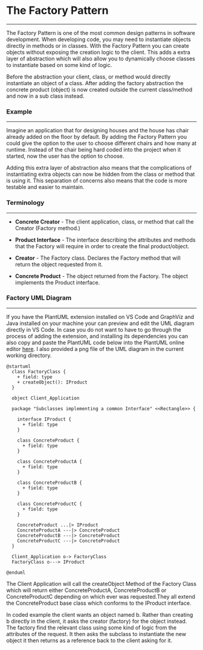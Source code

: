 # The Factory Pattern

---

The Factory Pattern is one of the most common design patterns in software development. When developing code, you may need to instantiate objects directly in methods or in classes. With the Factory Pattern you can create objects without exposing the creation logic to the client. This adds a extra layer of abstraction which will also allow you to dynamically choose classes to instantiate based on some kind of logic.

Before the abstraction your client, class, or method would directly instantiate an object of a class. After adding the factory abstraction the concrete product (object) is now created outside the current class/method and now in a sub class instead.

### Example

---

Imagine an application that for designing houses and the house has chair already added on the floor by default. By adding the Factory Pattern you could give the option to the user to choose different chairs and how many at runtime. Instead of the chair being hard coded into the project when it started, now the user has the option to choose.

Adding this extra layer of abstraction also means that the complications of instantiating extra objects can now be hidden from the class or method that is using it. This separation of concerns also means that the code is more testable and easier to maintain.

### Terminology

---

-   **Concrete Creator** - The client application, class, or method that call the Creator (Factory method.)

-   **Product Interface** - The interface describing the attributes and methods that the Factory will require in order to create the final product/object.

-   **Creator** - The Factory class. Declares the Factory method that will return the object requested from it.

-   **Concrete Product** - The object returned from the Factory. The object implements the Product interface.

### Factory UML Diagram

---

If you have the PlantUML extension installed on VS Code and GraphViz and Java installed on your machine your can preview and edit the UML diagram directly in VS Code. In case you do not want to have to go through the process of adding the extension, and installing its dependencies you can also copy and paste the PlantUML code below into the PlantUML online editor [here](https://www.planttext.com/). I also provided a png file of the UML diagram in the current working directory.

```plantuml
@startuml
  class FactoryClass {
    + field: type
    + createObject(): IProduct
  }

  object Client_Application

  package "Subclasses implementing a common Interface" <<Rectangle>> {

    interface IProduct {
      + field: type
    }

    class ConcreteProduct {
      + field: type
    }

    class ConcreteProductA {
      + field: type
    }

    class ConcreteProductB {
      + field: type
    }

    class ConcreteProductC {
      + field: type
    }

    ConcreteProduct ...|> IProduct
    ConcreteProductA ---|> ConcreteProduct
    ConcreteProductB ---|> ConcreteProduct
    ConcreteProductC ---|> ConcreteProduct
  }

  Client_Application o-> FactoryClass
  FactoryClass o---> IProduct

@enduml
```

The Client Application will call the createObject Method of the Factory Class which will return either ConcreteProductA, ConcreteProductB or ConcreteProductC depending on which ever was requested.They all extend the ConcreteProduct base class which conforms to the IProduct interface.

In coded example the client wants an object named b. Rather than creating b directly in the client, it asks the creator (factory) for the object instead. The factory find the relevant class using some kind of logic from the attributes of the request. It then asks the subclass to instantiate the new object it then returns as a reference back to the client asking for it.
